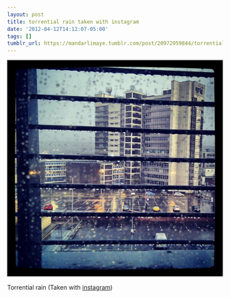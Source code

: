 ```yaml
---
layout: post
title: torrential rain taken with instagram
date: '2012-04-12T14:12:07-05:00'
tags: []
tumblr_url: https://mandarlimaye.tumblr.com/post/20972959844/torrential-rain-taken-with-instagram
---
```

 ![](/tumblr_files/tumblr_m2dp87FvUc1rt5pkuo1_640.jpg)  

Torrential rain (Taken with [instagram](http://instagr.am))

